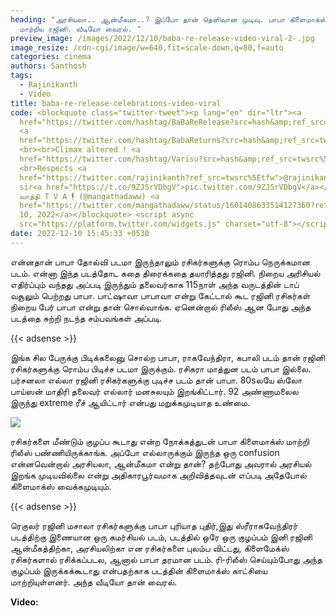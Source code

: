 ```yaml
---
heading: "அரசியலா.. ஆன்மீகமா..? இப்போ தான் தெளிவான முடிவு. பாபா கிளைமாக்ஸ்
  மாற்றிய ரஜினி. வீடியோ வைரல். "
preview_image: /images/2022/12/10/baba-re-release-video-viral-2-.jpg
image_resize: /cdn-cgi/image/w=640,fit=scale-down,q=80,f=auto
categories: cinema
authors: Santhosh
tags:
  - Rajinikanth
  - Video
title: baba-re-release-celebrations-video-viral
code: <blockquote class="twitter-tweet"><p lang="en" dir="ltr"><a
  href="https://twitter.com/hashtag/BaBaReRelease?src=hash&amp;ref_src=twsrc%5Etfw">#BaBaReRelease</a>
  <a
  href="https://twitter.com/hashtag/BabaReturns?src=hash&amp;ref_src=twsrc%5Etfw">#BabaReturns</a>
  <br><br>Climax altered ! <a
  href="https://twitter.com/hashtag/Varisu?src=hash&amp;ref_src=twsrc%5Etfw">#Varisu</a>
  <br>Respects <a
  href="https://twitter.com/rajinikanth?ref_src=twsrc%5Etfw">@rajinikanth</a>
  sir<a href="https://t.co/9ZJSrVDbgV">pic.twitter.com/9ZJSrVDbgV</a></p>&mdash;
  வாத்தி T V A 🕴 (@mangathadaww) <a
  href="https://twitter.com/mangathadaww/status/1601408633514127360?ref_src=twsrc%5Etfw">December
  10, 2022</a></blockquote> <script async
  src="https://platform.twitter.com/widgets.js" charset="utf-8"></script>
date: 2022-12-10 15:45:33 +0530
---
```

என்னதான் பாபா தோல்வி படமா இருந்தாலும் ரசிகர்களுக்கு ரொம்ப நெருக்கமான படம். என்னா இந்த படத்தோட கதை திரைக்கதை தயாரித்தது ரஜினி. நிறைய அரிசியல் எதிர்ப்பும் வந்தது அப்படி இருந்தும் தலைவர்காக 115நாள் அந்த வருடத்தின் டாப் வசூலும் பெற்றது பாபா. பாட்ஷாவா பாபாவா என்று கேட்டால் கூட ரஜினி ரசிகர்கள் நிறைய பேர் பாபா என்று தான் சொல்வாங்க. ஏனென்றால் ரிலீஸ் ஆன போது அந்த படத்தை சுற்றி நடந்த சம்பவங்கள் அப்படி.

{{< adsense >}}

இங்க சில பேருக்கு பிடிக்கலைனு சொல்ற பாபா, ராகவேந்திரா, கபாலி படம் தான் ரஜினி ரசிகர்களுக்கு ரொம்ப பிடிச்ச படமா இருக்கும். ரசிகரா மாத்துன படம் பாபா இல்லை. பர்சனலா எல்லா ரஜினி ரசிகர்களுக்கு புடிச்ச படம் தான் பாபா. 80sலயே ஸ்லோ பாய்ஸன் மாதிரி தலைவர் எல்லார் மனசுலயும் இறங்கிட்டார். 92 அண்ணாமலைல இருந்து extreme ரீச் ஆயிட்டார் என்பது மறுக்கமுடியாத உண்மை.

![](/images/2022/12/10/baba-re-release-video-viral-1-.jpg)

ரசிகர்களை மீண்டும் குழப்ப கூடாது என்ற நோக்கத்துடன் பாபா கிளைமாக்ஸ் மாற்றி ரிலீஸ் பண்ணியிருக்காங்க. அப்போ எல்லாருக்கும் இருந்த ஒரு confusion என்னவென்றால் அரசியலா, ஆன்மீகமா என்று தான்? தற்போது அவரால் அரசியல் இறங்க முடியவில்லை என்று அதிகாரபூர்வமாக அறிவித்தவுடன் எப்படி அதேபோல் கிளைமாக்ஸ் வைக்கமுடியும். 

{{< adsense >}}

ரெகுலர் ரஜினி மசாலா ரசிகர்களுக்கு பாபா புரியாத புதிர்,இது ஸ்ரீராகவேந்திரர் படத்திற்கு இணையான ஒரு கமர்சியல் படம், படத்தில் ஒரே ஒரு குழப்பம் இனி ரஜினி ஆன்மீகத்திற்கா, அரசியலிற்கா என ரசிகர்களை புலம்ப விட்டது, கிளைமேக்ஸ் ரசிகர்களால் ரசிக்கப்படல, ஆனால் பாபா தரமான படம். ரி-ரிலீஸ் செய்யும்போது அந்த குழப்பம் இருக்கக்கூடாது என்பதற்காக படத்தின் கிளைமாக்ஸ் காட்சியை மாற்றியுள்ளனர். அந்த வீடியோ தான் வைரல்.

**V﻿ideo:**